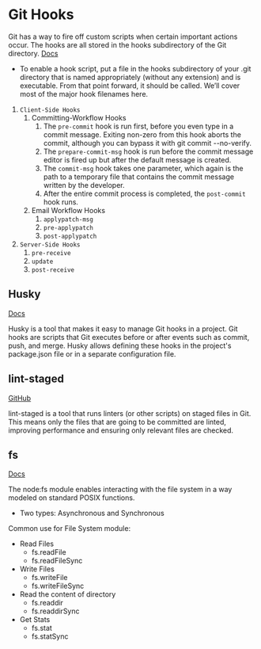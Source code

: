 # Git Hooks

Git has a way to fire off custom scripts when certain important actions occur. The hooks are all stored in the hooks subdirectory of the Git directory. [Docs](https://git-scm.com/book/en/v2/Customizing-Git-Git-Hooks)

-   To enable a hook script, put a file in the hooks subdirectory of your .git directory that is named appropriately (without any extension) and is executable. From that point forward, it should be called. We’ll cover most of the major hook filenames here.

1. `Client-Side Hooks`
    1. Committing-Workflow Hooks
        1. The `pre-commit` hook is run first, before you even type in a commit message. Exiting non-zero from this hook aborts the commit, although you can bypass it with git commit --no-verify.
        2. The `prepare-commit-msg` hook is run before the commit message editor is fired up but after the default message is created.
        3. The `commit-msg` hook takes one parameter, which again is the path to a temporary file that contains the commit message written by the developer.
        4. After the entire commit process is completed, the `post-commit` hook runs.
    2. Email Workflow Hooks
        1. `applypatch-msg`
        2. `pre-applypatch`
        3. `post-applypatch`
2. `Server-Side Hooks`
    1. `pre-receive`
    2. `update`
    3. `post-receive`

## Husky

[Docs](https://typicode.github.io/husky/)

Husky is a tool that makes it easy to manage Git hooks in a project. Git hooks are scripts that Git executes before or after events such as commit, push, and merge. Husky allows defining these hooks in the project's package.json file or in a separate configuration file.

## lint-staged

[GitHub](https://github.com/lint-staged/lint-staged)

lint-staged is a tool that runs linters (or other scripts) on staged files in Git. This means only the files that are going to be committed are linted, improving performance and ensuring only relevant files are checked.

## fs

[Docs](https://nodejs.org/api/fs.html)

The node:fs module enables interacting with the file system in a way modeled on standard POSIX functions.

-   Two types: Asynchronous and Synchronous

Common use for File System module:

-   Read Files
    -   fs.readFile
    -   fs.readFileSync
-   Write Files
    -   fs.writeFile
    -   fs.writeFileSync
-   Read the content of directory
    -   fs.readdir
    -   fs.readdirSync
-   Get Stats
    -   fs.stat
    -   fs.statSync
